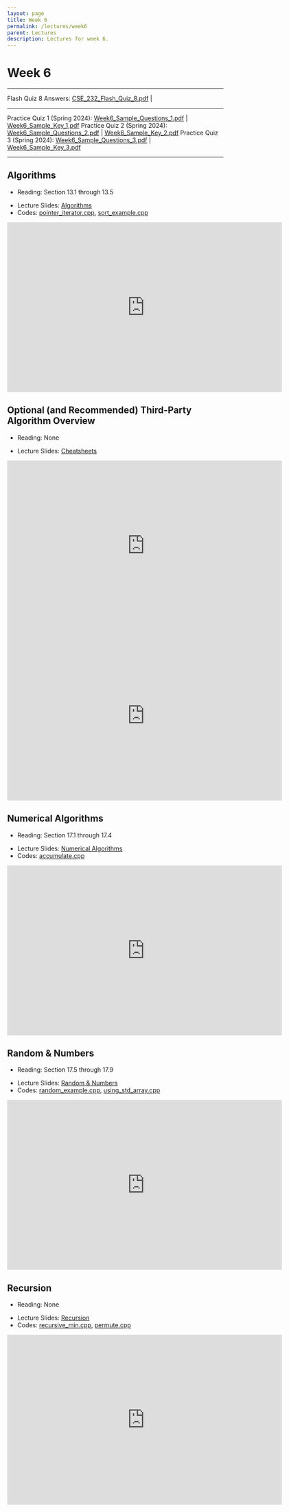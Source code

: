 ```yaml
---
layout: page
title: Week 6
permalink: /lectures/week6
parent: Lectures
description: Lectures for week 6.
---
```


# Week 6

<!-- --- -->

<!-- Final Exam MCQ Answers: [CSE_232_Final_Exam_MCQ.pdf](../assets/week6/quizzes/CSE_232_Final_Exam_MCQ.pdf) | -->
<!-- Final Exam SQ Answers: [CSE_232_Final_Exam_SQ.pdf](../assets/week6/quizzes/CSE_232_Final_Exam_SQ.pdf) | -->

---

Flash Quiz 8 Answers: [CSE_232_Flash_Quiz_8.pdf](../assets/week6/quizzes/CSE_232_Flash_Quiz_8.pdf) |

---

Practice Quiz 1 (Spring 2024): [Week6_Sample_Questions_1.pdf](../assets/week6/quizzes/Week6_Sample_Questions_1.pdf) | [Week6_Sample_Key_1.pdf](../assets/week6/quizzes/Week6_Sample_Key_1.pdf)
Practice Quiz 2 (Spring 2024): [Week6_Sample_Questions_2.pdf](../assets/week6/quizzes/Week6_Sample_Questions_2.pdf) | [Week6_Sample_Key_2.pdf](../assets/week6/quizzes/Week6_Sample_Key_2.pdf)
Practice Quiz 3 (Spring 2024): [Week6_Sample_Questions_3.pdf](../assets/week6/quizzes/Week6_Sample_Questions_3.pdf) | [Week6_Sample_Key_3.pdf](../assets/week6/quizzes/Week6_Sample_Key_3.pdf)

---

## Algorithms
* Reading: Section 13.1 through 13.5
<!-- * [Lecture slides (Algorithms)](https://docs.google.com/presentation/d/1v-s_qkI3ttwOIgvIA9aZ2_5ulvhqEzQS31B5AQ4y-28/edit?usp=sharing) -->
* Lecture Slides: [Algorithms](../assets/week6/slides/Algorithms.pdf)
* Codes: [pointer_iterator.cpp](../assets/week6/codes/pointer_iterator.cpp), [sort_example.cpp](../assets/week6/codes/sort_example.cpp)

<div align="center">
<iframe id="kaltura_player" src="https://cdnapisec.kaltura.com/p/811482/sp/81148200/embedIframeJs/uiconf_id/27551951/partner_id/811482?iframeembed=true&playerId=kaltura_player&entry_id=1_6gpm05ft&flashvars[streamerType]=auto&amp;flashvars[localizationCode]=en&amp;flashvars[sideBarContainer.plugin]=true&amp;flashvars[sideBarContainer.position]=left&amp;flashvars[sideBarContainer.clickToClose]=true&amp;flashvars[chapters.plugin]=true&amp;flashvars[chapters.layout]=vertical&amp;flashvars[chapters.thumbnailRotator]=false&amp;flashvars[streamSelector.plugin]=true&amp;flashvars[EmbedPlayer.SpinnerTarget]=videoHolder&amp;flashvars[dualScreen.plugin]=true&amp;flashvars[hotspots.plugin]=1&amp;flashvars[Kaltura.addCrossoriginToIframe]=true&amp;&wid=1_x63a3qex" width="640" height="396" allowfullscreen webkitallowfullscreen mozAllowFullScreen allow="autoplay *; fullscreen *; encrypted-media *" sandbox="allow-downloads allow-forms allow-same-origin allow-scripts allow-top-navigation allow-pointer-lock allow-popups allow-modals allow-orientation-lock allow-popups-to-escape-sandbox allow-presentation allow-top-navigation-by-user-activation" frameborder="0" title="CSE 232 - Algorithms"></iframe>
</div>

## Optional (and Recommended) Third-Party Algorithm Overview

* Reading: None
<!-- The following videos aren't required viewing, but are strongly encouraged so that you are comfortable using algorithms on assignments and exams. -->
* Lecture Slides: [Cheatsheets](https://hackingcpp.com/cpp/cheat_sheets.html)
<!-- But no amount of cheatsheets or videos will replace actually practicing the application of these functions. -->

<div align="center">
<iframe id="kaltura_player" src="https://cdnapisec.kaltura.com/p/811482/sp/81148200/embedIframeJs/uiconf_id/27551951/partner_id/811482?iframeembed=true&playerId=kaltura_player&entry_id=1_cyidji7q&flashvars[streamerType]=auto&amp;flashvars[localizationCode]=en&amp;flashvars[hotspots.plugin]=1&amp;flashvars[forceMobileHTML5]=true&amp;flashvars[scrubber.sliderPreview]=false&amp;flashvars[Kaltura.addCrossoriginToIframe]=true&amp;&wid=1_9q5fzu51" width="640" height="396" allowfullscreen webkitallowfullscreen mozAllowFullScreen allow="autoplay *; fullscreen *; encrypted-media *" sandbox="allow-downloads allow-forms allow-same-origin allow-scripts allow-top-navigation allow-pointer-lock allow-popups allow-modals allow-orientation-lock allow-popups-to-escape-sandbox allow-presentation allow-top-navigation-by-user-activation" frameborder="0" title="CppCon 2018: Jonathan Boccara “105 STL Algorithms in Less Than an Hour”"></iframe>
</div>

<div align="center">
<iframe id="kaltura_player" src="https://cdnapisec.kaltura.com/p/811482/sp/81148200/embedIframeJs/uiconf_id/27551951/partner_id/811482?iframeembed=true&playerId=kaltura_player&entry_id=1_vcdk4y2l&flashvars[streamerType]=auto&amp;flashvars[localizationCode]=en&amp;flashvars[hotspots.plugin]=1&amp;flashvars[forceMobileHTML5]=true&amp;flashvars[scrubber.sliderPreview]=false&amp;flashvars[Kaltura.addCrossoriginToIframe]=true&amp;&wid=1_wcsn86dw" width="640" height="396" allowfullscreen webkitallowfullscreen mozAllowFullScreen allow="autoplay *; fullscreen *; encrypted-media *" sandbox="allow-downloads allow-forms allow-same-origin allow-scripts allow-top-navigation allow-pointer-lock allow-popups allow-modals allow-orientation-lock allow-popups-to-escape-sandbox allow-presentation allow-top-navigation-by-user-activation" frameborder="0" title="Back to Basics: (Range) Algorithms in C++ - Klaus Iglberger - CppCon 2023"></iframe>
</div>

## Numerical Algorithms
* Reading: Section 17.1 through 17.4
<!-- * [Lecture slides (Numerical Algorithms)](https://docs.google.com/presentation/d/1UA0xUIpXod4BdwO3XTDHZUo4MXZwEbbAEmhzANRFtc0/edit?usp=sharing) -->
* Lecture Slides: [Numerical Algorithms](../assets/week6/slides/Numerical%20Algorithms.pdf)
* Codes: [accumulate.cpp](../assets/week6/codes/accumulate.cpp)

<div align="center">
<iframe id="kaltura_player" src="https://cdnapisec.kaltura.com/p/811482/sp/81148200/embedIframeJs/uiconf_id/27551951/partner_id/811482?iframeembed=true&playerId=kaltura_player&entry_id=1_3ggubweq&flashvars[streamerType]=auto&amp;flashvars[localizationCode]=en&amp;flashvars[sideBarContainer.plugin]=true&amp;flashvars[sideBarContainer.position]=left&amp;flashvars[sideBarContainer.clickToClose]=true&amp;flashvars[chapters.plugin]=true&amp;flashvars[chapters.layout]=vertical&amp;flashvars[chapters.thumbnailRotator]=false&amp;flashvars[streamSelector.plugin]=true&amp;flashvars[EmbedPlayer.SpinnerTarget]=videoHolder&amp;flashvars[dualScreen.plugin]=true&amp;flashvars[hotspots.plugin]=1&amp;flashvars[Kaltura.addCrossoriginToIframe]=true&amp;&wid=1_7bfybn18" width="640" height="396" allowfullscreen webkitallowfullscreen mozAllowFullScreen allow="autoplay *; fullscreen *; encrypted-media *" sandbox="allow-downloads allow-forms allow-same-origin allow-scripts allow-top-navigation allow-pointer-lock allow-popups allow-modals allow-orientation-lock allow-popups-to-escape-sandbox allow-presentation allow-top-navigation-by-user-activation" frameborder="0" title="CSE 232 - Numeric Algorithms"></iframe>
</div>

## Random & Numbers
* Reading: Section 17.5 through 17.9
<!-- * [Lecture slides (Random Numbers)](https://docs.google.com/presentation/d/1D7g-X9V8Rdns9vSrP_h3KiJkE2T6SX7HHQPR0AjAud0/edit?usp=sharing) -->
* Lecture Slides: [Random & Numbers](../assets/week6/slides/Random%20&%20Numbers.pdf)
* Codes: [random_example.cpp](../assets/week6/codes/random_example.cpp), [using_std_array.cpp](../assets/week6/codes/using_std_array.cpp)

<div align="center">
<iframe id="kaltura_player" src="https://cdnapisec.kaltura.com/p/811482/sp/81148200/embedIframeJs/uiconf_id/27551951/partner_id/811482?iframeembed=true&playerId=kaltura_player&entry_id=1_ivb6iy3w&flashvars[streamerType]=auto&amp;flashvars[localizationCode]=en&amp;flashvars[sideBarContainer.plugin]=true&amp;flashvars[sideBarContainer.position]=left&amp;flashvars[sideBarContainer.clickToClose]=true&amp;flashvars[chapters.plugin]=true&amp;flashvars[chapters.layout]=vertical&amp;flashvars[chapters.thumbnailRotator]=false&amp;flashvars[streamSelector.plugin]=true&amp;flashvars[EmbedPlayer.SpinnerTarget]=videoHolder&amp;flashvars[dualScreen.plugin]=true&amp;flashvars[hotspots.plugin]=1&amp;flashvars[Kaltura.addCrossoriginToIframe]=true&amp;&wid=1_9dy4tluq" width="640" height="396" allowfullscreen webkitallowfullscreen mozAllowFullScreen allow="autoplay *; fullscreen *; encrypted-media *" sandbox="allow-downloads allow-forms allow-same-origin allow-scripts allow-top-navigation allow-pointer-lock allow-popups allow-modals allow-orientation-lock allow-popups-to-escape-sandbox allow-presentation allow-top-navigation-by-user-activation" frameborder="0" title="CSE 232 - Random & Numbers"></iframe>
</div>

## Recursion
* Reading: None
<!-- * [Lecture slides (Recursion)](https://docs.google.com/presentation/d/1S7NpChvkgIsxPV2YlEz8xG-FEDf3A0453NJvLYBrgrc/edit?usp=sharing) -->
* Lecture Slides: [Recursion](../assets/week6/slides/Recursion.pdf)
* Codes: [recursive_min.cpp](../assets/week6/codes/recursive_min.cpp), [permute.cpp](../assets/week6/codes/permute.cpp)

<div align="center">
<iframe id="kaltura_player" src="https://cdnapisec.kaltura.com/p/811482/sp/81148200/embedIframeJs/uiconf_id/27551951/partner_id/811482?iframeembed=true&playerId=kaltura_player&entry_id=1_opcqidau&flashvars[streamerType]=auto&amp;flashvars[localizationCode]=en&amp;flashvars[sideBarContainer.plugin]=true&amp;flashvars[sideBarContainer.position]=left&amp;flashvars[sideBarContainer.clickToClose]=true&amp;flashvars[chapters.plugin]=true&amp;flashvars[chapters.layout]=vertical&amp;flashvars[chapters.thumbnailRotator]=false&amp;flashvars[streamSelector.plugin]=true&amp;flashvars[EmbedPlayer.SpinnerTarget]=videoHolder&amp;flashvars[dualScreen.plugin]=true&amp;flashvars[hotspots.plugin]=1&amp;flashvars[Kaltura.addCrossoriginToIframe]=true&amp;&wid=1_tuso6xei" width="640" height="396" allowfullscreen webkitallowfullscreen mozAllowFullScreen allow="autoplay *; fullscreen *; encrypted-media *" sandbox="allow-downloads allow-forms allow-same-origin allow-scripts allow-top-navigation allow-pointer-lock allow-popups allow-modals allow-orientation-lock allow-popups-to-escape-sandbox allow-presentation allow-top-navigation-by-user-activation" frameborder="0" title="CSE 232 - Recursion"></iframe>
</div>